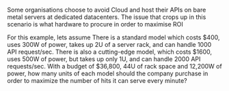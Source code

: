 Some organisations choose to avoid Cloud and host their APIs on bare metal servers at dedicated datacenters.
The issue that crops up in this scenario is what hardware to procure in order to maximise ROI 

For this example, lets assume
There is a standard model which costs $400, uses 300W of power, takes up 2U of
a server rack, and can handle 1000 API request/sec. There is also a cutting-edge model,
which costs $1600, uses 500W of power, but takes up only 1U, and can
handle 2000 API requests/sec. With a budget of $36,800, 44U of rack space and
12,200W of power, how many units of each model should the company purchase
in order to maximize the number of hits it can serve every minute?
